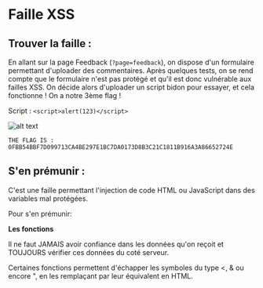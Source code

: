 # Faille XSS

## Trouver la faille :

En allant sur la page Feedback (`?page=feedback`), on dispose d'un formulaire permettant d'uploader des commentaires. Après quelques tests, on se rend compte que le formulaire n'est pas protégé et qu'il est donc vulnérable aux failles XSS. On décide alors d'uploader un script bidon pour essayer, et cela fonctionne ! On a notre 3ème flag !

Script : `<script>alert(123)</script>`

![alt text](https://github.com/ssumodhe/Darkly/blob/master/images/xss.png)

```
THE FLAG IS : 0FBB54BBF7D099713CA4BE297E1BC7DA0173D8B3C21C1811B916A3A86652724E
```

## S'en prémunir :

C'est une faille permettant l'injection de code HTML ou JavaScript dans des variables mal protégées.

Pour s'en prémunir:

**Les fonctions**

Il ne faut JAMAIS avoir confiance dans les données qu'on reçoit et TOUJOURS vérifier ces données du coté serveur.

Certaines fonctions permettent d'échapper les symboles du type <, & ou encore ", en les remplaçant par leur équivalent en HTML.
